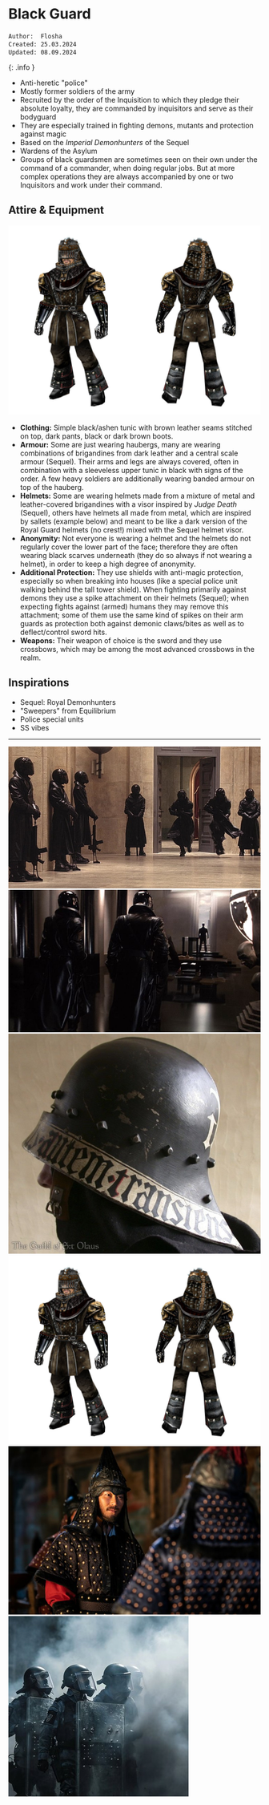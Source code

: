 # Black Guard

```
Author:  Flosha
Created: 25.03.2024
Updated: 08.09.2024
```
{: .info }

* Anti-heretic "police"
* Mostly former soldiers of the army
* Recruited by the order of the Inquisition to which they pledge their absolute loyalty, they are commanded by inquisitors and serve as their bodyguard
* They are especially trained in fighting demons, mutants and protection against magic
* Based on the *Imperial Demonhunters* of the Sequel
* Wardens of the Asylum
* Groups of black guardsmen are sometimes seen on their own under the command of a commander, when doing regular jobs. But at more complex operations they are always accompanied by one or two Inquisitors and work under their command.


## Attire & Equipment

![Sequel Armour](/_img/factions/guilds/Demon-Hunter2.jpg)

* **Clothing:** Simple black/ashen tunic with brown leather seams stitched on top, dark pants, black or dark brown boots.  
* **Armour:** Some are just wearing haubergs, many are wearing combinations of brigandines from dark leather and a central scale armour (Sequel). Their arms and legs are always covered, often in combination with a sleeveless upper tunic in black with signs of the order. A few heavy soldiers are additionally wearing banded armour on top of the hauberg. 
* **Helmets:** Some are wearing helmets made from a mixture of metal and leather-covered brigandines with a visor inspired by *Judge Death* (Sequel), others have helmets all made from metal, which are inspired by sallets (example below) and meant to be like a dark version of the Royal Guard helmets (no crest!) mixed with the Sequel helmet visor.  
* **Anonymity:** Not everyone is wearing a helmet and the helmets do not regularly cover the lower part of the face; therefore they are often wearing black scarves underneath (they do so always if not wearing a helmet), in order to keep a high degree of anonymity.  
* **Additional Protection:** They use shields with anti-magic protection, especially so when breaking into houses (like a special police unit walking behind the tall tower shield). When fighting primarily against demons they use a spike attachment on their helmets (Sequel); when expecting fights against (armed) humans they may remove this attachment; some of them use the same kind of spikes on their arm guards as protection both against demonic claws/bites as well as to deflect/control sword hits.
* **Weapons:** Their weapon of choice is the sword and they use crossbows, which may be among the most advanced crossbows in the realm. 


## Inspirations  

* Sequel: Royal Demonhunters
* "Sweepers" from Equilibrium
* Police special units
* SS vibes

---

![sweepers1](/_img/factions/guilds/movie-equilibrium-wallpaper-thumb.jpg)
![sweepers2](/_img/factions/guilds/876dfa2e955fb5af9dafbeef83b419ca.jpg)
![helmetinspiration1](/_img/factions/guilds/IMG_20240908_121001.jpg)
![Sequel Armour](/_img/factions/guilds/Demon-Hunter2.jpg)
![hansan-rising-dragon-ming-brigandine](/_img/factions/guilds/photo1585534.jpg)
![police-shield-example](/_img/factions/guilds/360_F_720171742_DuwgStCWY0MbjVCUarEIa8pMHKYP3u9T.jpg)

